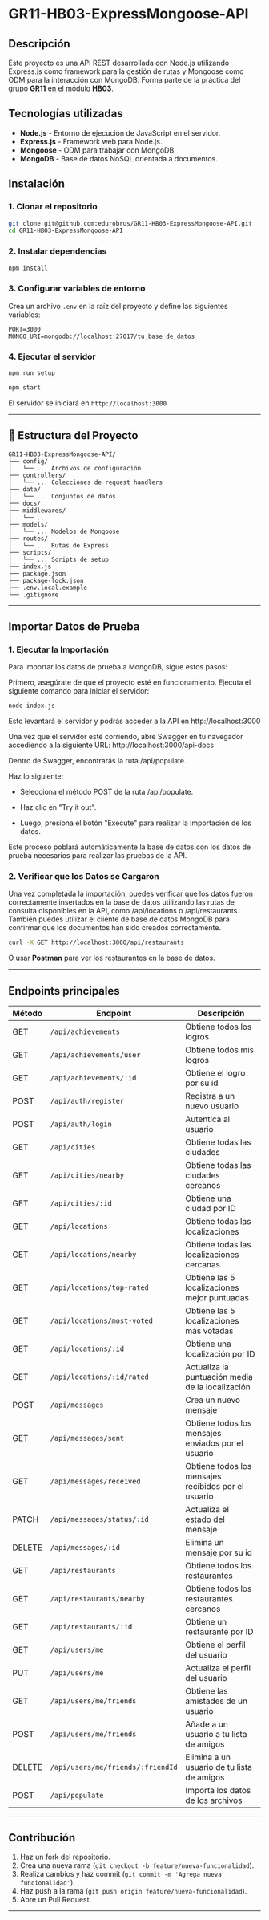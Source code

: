 # GR11-HB03-ExpressMongoose-API

## Descripción
Este proyecto es una API REST desarrollada con Node.js utilizando Express.js como framework para la gestión de rutas y Mongoose como ODM para la interacción con MongoDB. Forma parte de la práctica del grupo **GR11** en el módulo **HB03**.

## Tecnologías utilizadas
- **Node.js** - Entorno de ejecución de JavaScript en el servidor.
- **Express.js** - Framework web para Node.js.
- **Mongoose** - ODM para trabajar con MongoDB.
- **MongoDB** - Base de datos NoSQL orientada a documentos.

## Instalación
### 1. Clonar el repositorio
```bash
git clone git@github.com:edurobrus/GR11-HB03-ExpressMongoose-API.git
cd GR11-HB03-ExpressMongoose-API
```

### 2. Instalar dependencias
```bash
npm install
```

### 3. Configurar variables de entorno
Crea un archivo `.env` en la raíz del proyecto y define las siguientes variables:
```env
PORT=3000
MONGO_URI=mongodb://localhost:27017/tu_base_de_datos
```

### 4. Ejecutar el servidor
```bash
npm run setup
```
```bash
npm start
```
El servidor se iniciará en `http://localhost:3000`

---

## 📂 Estructura del Proyecto
```
GR11-HB03-ExpressMongoose-API/
├── config/
│   └── ... Archivos de configuración
├── controllers/
│   └── ... Colecciones de request handlers
├── data/
│   └── ... Conjuntos de datos
├── docs/
├── middlewares/
│   └── ... 
├── models/
│   └── ... Modelos de Mongoose
├── routes/
│   └── ... Rutas de Express
├── scripts/
│   └── ... Scripts de setup
├── index.js
├── package.json
├── package-lock.json
├── .env.local.example
└── .gitignore
```

---

## Importar Datos de Prueba

### 1. Ejecutar la Importación
Para importar los datos de prueba a MongoDB, sigue estos pasos:

Primero, asegúrate de que el proyecto esté en funcionamiento. Ejecuta el siguiente comando para iniciar el servidor:
```bash
node index.js
```

Esto levantará el servidor y podrás acceder a la API en http://localhost:3000

Una vez que el servidor esté corriendo, abre Swagger en tu navegador accediendo a la siguiente URL: http://localhost:3000/api-docs

Dentro de Swagger, encontrarás la ruta /api/populate.

Haz lo siguiente:

- Selecciona el método POST de la ruta /api/populate.

-  Haz clic en "Try it out".

- Luego, presiona el botón "Execute" para realizar la importación de los datos.

Este proceso poblará automáticamente la base de datos con los datos de prueba necesarios para realizar las pruebas de la API.

### 2. Verificar que los Datos se Cargaron
Una vez completada la importación, puedes verificar que los datos fueron correctamente insertados en la base de datos utilizando las rutas de consulta disponibles en la API, como /api/locations o /api/restaurants. También puedes utilizar el cliente de base de datos MongoDB para confirmar que los documentos han sido creados correctamente.

```bash
curl -X GET http://localhost:3000/api/restaurants
```
O usar **Postman** para ver los restaurantes en la base de datos.

---

## Endpoints principales
| Método | Endpoint       | Descripción               |
|--------|--------------|---------------------------|
| GET    | `/api/achievements`  | Obtiene todos los logros  |
| GET    | `/api/achievements/user`  | Obtiene todos mis logros  |
| GET    | `/api/achievements/:id`  | Obtiene el logro por su id  |
| POST    | `/api/auth/register`  | Registra a un nuevo usuario |
| POST    | `/api/auth/login`  | Autentica al usuario |
| GET    | `/api/cities`  | Obtiene todas las ciudades  |
| GET    | `/api/cities/nearby`  | Obtiene todas las ciudades cercanos   |
| GET    | `/api/cities/:id` | Obtiene una ciudad por ID   |
| GET    | `/api/locations`  | Obtiene todas las localizaciones  |
| GET    | `/api/locations/nearby`  | Obtiene todas las localizaciones cercanas  |
| GET    | `/api/locations/top-rated`  | Obtiene las 5 localizaciones mejor puntuadas  |
| GET    | `/api/locations/most-voted`  | Obtiene las 5 localizaciones más votadas  |
| GET    | `/api/locations/:id` | Obtiene una localización por ID   |
| GET    | `/api/locations/:id/rated` | Actualiza la puntuación media de la localización  |
| POST    | `/api/messages`  | Crea un nuevo mensaje  |
| GET    | `/api/messages/sent`  | Obtiene todos los mensajes enviados por el usuario  |
| GET    | `/api/messages/received`  | Obtiene todos los mensajes recibidos por el usuario  |
| PATCH    | `/api/messages/status/:id` | Actualiza el estado del mensaje   |
| DELETE    | `/api/messages/:id` | Elimina un mensaje por su id  |
| GET    | `/api/restaurants`  | Obtiene todos los restaurantes   |
| GET    | `/api/restaurants/nearby`  | Obtiene todos los restaurantes cercanos   |
| GET    | `/api/restaurants/:id` | Obtiene un restaurante por ID   |
| GET    | `/api/users/me` | Obtiene el perfil del usuario   |
| PUT    | `/api/users/me` | Actualiza el perfil del usuario |
| GET    | `/api/users/me/friends` | Obtiene las amistades de un usuario   |
| POST    | `/api/users/me/friends` | Añade a un usuario a tu lista de amigos   |
| DELETE    | `/api/users/me/friends/:friendId` | Elimina a un usuario de tu lista de amigos |
| POST   | `/api/populate`  | Importa los datos de los archivos        |

---

## Contribución
1. Haz un fork del repositorio.
2. Crea una nueva rama (`git checkout -b feature/nueva-funcionalidad`).
3. Realiza cambios y haz commit (`git commit -m 'Agrega nueva funcionalidad'`).
4. Haz push a la rama (`git push origin feature/nueva-funcionalidad`).
5. Abre un Pull Request.

---

